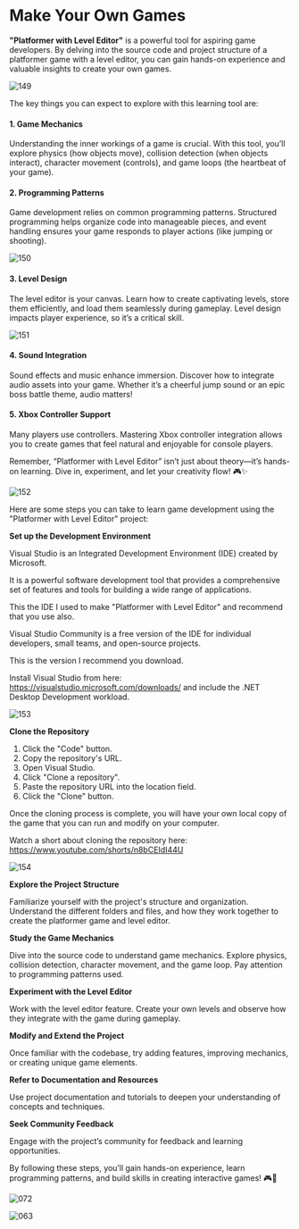 # Make Your Own Games



**"Platformer with Level Editor"** is a powerful tool for aspiring game developers. By delving into the source code and project structure of a platformer game with a level editor, you can gain hands-on experience and valuable insights to create your own games.


![149](https://github.com/JoeLumbley/Platformer-with-Level-Editor/assets/77564255/0317ae8d-5a44-4c5d-8222-fd28b6a19130)


The key things you can expect to explore with this learning tool are:

#### 1. Game Mechanics
Understanding the inner workings of a game is crucial. With this tool, you’ll explore physics (how objects move), collision detection (when objects interact), character movement (controls), and game loops (the heartbeat of your game).

#### 2. Programming Patterns
Game development relies on common programming patterns. Structured programming helps organize code into manageable pieces, and event handling ensures your game responds to player actions (like jumping or shooting).


![150](https://github.com/JoeLumbley/Platformer-with-Level-Editor/assets/77564255/fa5f58d0-4c7d-4767-8464-0a552771b2b8)


#### 3. Level Design
The level editor is your canvas. Learn how to create captivating levels, store them efficiently, and load them seamlessly during gameplay. Level design impacts player experience, so it’s a critical skill.


![151](https://github.com/JoeLumbley/Platformer-with-Level-Editor/assets/77564255/4123e099-7678-4bdc-b418-a1c646ea01ad)




#### 4. Sound Integration
Sound effects and music enhance immersion. Discover how to integrate audio assets into your game.
Whether it’s a cheerful jump sound or an epic boss battle theme, audio matters!

#### 5. Xbox Controller Support
Many players use controllers. Mastering Xbox controller integration allows you to create games that feel natural and enjoyable for console players.


Remember, “Platformer with Level Editor” isn’t just about theory—it’s hands-on learning. Dive in, experiment, and let your creativity flow! 🎮✨






![152](https://github.com/JoeLumbley/Platformer-with-Level-Editor/assets/77564255/a2c5b26f-9b93-4a48-a898-5c7df788ed37)








Here are some steps you can take to learn game development using the "Platformer with Level Editor" project:


**Set up the Development Environment**


Visual Studio is an Integrated Development Environment (IDE) created by Microsoft. 

It is a powerful software development tool that provides a comprehensive set of features and tools for building a wide range of applications.

This the IDE I used to make "Platformer with Level Editor" and recommend that you use also.

Visual Studio Community is a free version of the IDE for individual developers, small teams, and open-source projects.

This is the version I recommend you download.

Install Visual Studio from here:  https://visualstudio.microsoft.com/downloads/ and include the .NET Desktop Development workload.

![153](https://github.com/JoeLumbley/Platformer-with-Level-Editor/assets/77564255/22a61c77-908f-4e04-9266-93f3d34ec376)


**Clone the Repository** 

1. Click the "Code" button.
2. Copy the repository's URL.
3. Open Visual Studio.
4. Click "Clone a repository".
5. Paste the repository URL into the location field.
6. Click the "Clone" button.

Once the cloning process is complete, you will have your own local copy of the game that you can run and modify on your computer.


Watch a short about cloning the repository here: https://www.youtube.com/shorts/n8bCEIdI44U

![154](https://github.com/JoeLumbley/Platformer-with-Level-Editor/assets/77564255/a937ec81-c192-4dff-b4b0-badd87c07f87)


**Explore the Project Structure**

Familiarize yourself with the project's structure and organization. Understand the different folders and files, and how they work together to create the platformer game and level editor.

**Study the Game Mechanics**

Dive into the source code to understand game mechanics. Explore physics, collision detection, character movement, and the game loop. Pay attention to programming patterns used.

**Experiment with the Level Editor**

Work with the level editor feature. Create your own levels and observe how they integrate with the game during gameplay.

**Modify and Extend the Project**

Once familiar with the codebase, try adding features, improving mechanics, or creating unique game elements.

**Refer to Documentation and Resources**

Use project documentation and tutorials to deepen your understanding of concepts and techniques.

**Seek Community Feedback**

Engage with the project’s community for feedback and learning opportunities.

By following these steps, you’ll gain hands-on experience, learn programming patterns, and build skills in creating interactive games! 🎮🚀


![072](https://github.com/JoeLumbley/Platformer-with-Level-Editor/assets/77564255/c4ae4c4c-7641-4a9f-96d5-c19805fdcc01)






![063](https://github.com/JoeLumbley/Platformer-with-Level-Editor/assets/77564255/c55ed39f-9a4e-43d6-84a0-f5c364f224d9)



































